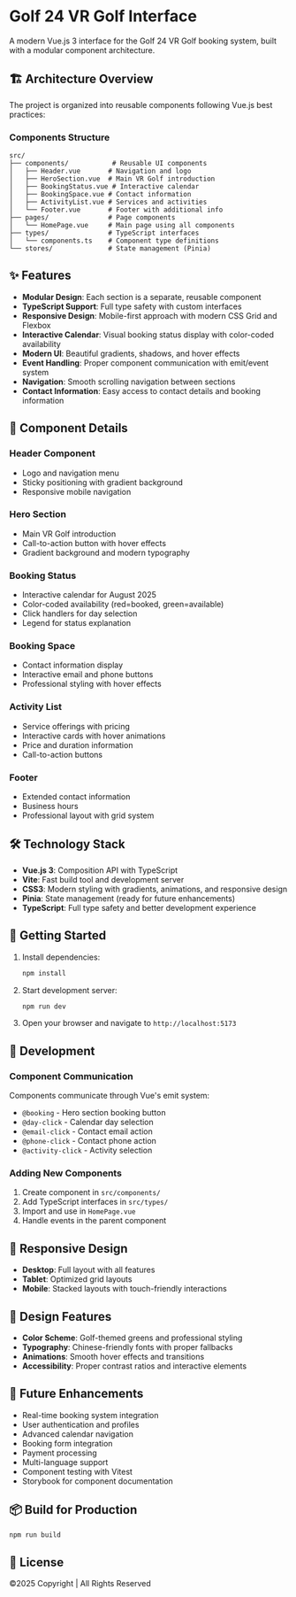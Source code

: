 # Golf 24 VR Golf Interface

A modern Vue.js 3 interface for the Golf 24 VR Golf booking system, built with a modular component architecture.

## 🏗️ **Architecture Overview**

The project is organized into reusable components following Vue.js best practices:

### **Components Structure**
```
src/
├── components/           # Reusable UI components
│   ├── Header.vue       # Navigation and logo
│   ├── HeroSection.vue  # Main VR Golf introduction
│   ├── BookingStatus.vue # Interactive calendar
│   ├── BookingSpace.vue # Contact information
│   ├── ActivityList.vue # Services and activities
│   └── Footer.vue       # Footer with additional info
├── pages/               # Page components
│   └── HomePage.vue     # Main page using all components
├── types/               # TypeScript interfaces
│   └── components.ts    # Component type definitions
└── stores/              # State management (Pinia)
```

## ✨ **Features**

- **Modular Design**: Each section is a separate, reusable component
- **TypeScript Support**: Full type safety with custom interfaces
- **Responsive Design**: Mobile-first approach with modern CSS Grid and Flexbox
- **Interactive Calendar**: Visual booking status display with color-coded availability
- **Modern UI**: Beautiful gradients, shadows, and hover effects
- **Event Handling**: Proper component communication with emit/event system
- **Navigation**: Smooth scrolling navigation between sections
- **Contact Information**: Easy access to contact details and booking information

## 🎯 **Component Details**

### **Header Component**
- Logo and navigation menu
- Sticky positioning with gradient background
- Responsive mobile navigation

### **Hero Section**
- Main VR Golf introduction
- Call-to-action button with hover effects
- Gradient background and modern typography

### **Booking Status**
- Interactive calendar for August 2025
- Color-coded availability (red=booked, green=available)
- Click handlers for day selection
- Legend for status explanation

### **Booking Space**
- Contact information display
- Interactive email and phone buttons
- Professional styling with hover effects

### **Activity List**
- Service offerings with pricing
- Interactive cards with hover animations
- Price and duration information
- Call-to-action buttons

### **Footer**
- Extended contact information
- Business hours
- Professional layout with grid system

## 🛠️ **Technology Stack**

- **Vue.js 3**: Composition API with TypeScript
- **Vite**: Fast build tool and development server
- **CSS3**: Modern styling with gradients, animations, and responsive design
- **Pinia**: State management (ready for future enhancements)
- **TypeScript**: Full type safety and better development experience

## 🚀 **Getting Started**

1. Install dependencies:
   ```bash
   npm install
   ```

2. Start development server:
   ```bash
   npm run dev
   ```

3. Open your browser and navigate to `http://localhost:5173`

## 🔧 **Development**

### **Component Communication**
Components communicate through Vue's emit system:
- `@booking` - Hero section booking button
- `@day-click` - Calendar day selection
- `@email-click` - Contact email action
- `@phone-click` - Contact phone action
- `@activity-click` - Activity selection

### **Adding New Components**
1. Create component in `src/components/`
2. Add TypeScript interfaces in `src/types/`
3. Import and use in `HomePage.vue`
4. Handle events in the parent component

## 📱 **Responsive Design**

- **Desktop**: Full layout with all features
- **Tablet**: Optimized grid layouts
- **Mobile**: Stacked layouts with touch-friendly interactions

## 🎨 **Design Features**

- **Color Scheme**: Golf-themed greens and professional styling
- **Typography**: Chinese-friendly fonts with proper fallbacks
- **Animations**: Smooth hover effects and transitions
- **Accessibility**: Proper contrast ratios and interactive elements

## 🔮 **Future Enhancements**

- Real-time booking system integration
- User authentication and profiles
- Advanced calendar navigation
- Booking form integration
- Payment processing
- Multi-language support
- Component testing with Vitest
- Storybook for component documentation

## 📦 **Build for Production**

```bash
npm run build
```

## 📄 **License**

©2025 Copyright | All Rights Reserved
